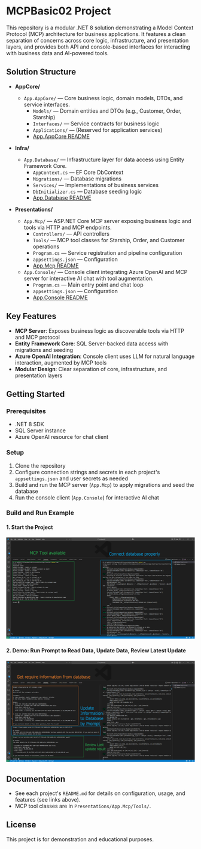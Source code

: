 # MCPBasic02 Project

This repository is a modular .NET 8 solution demonstrating a Model Context Protocol (MCP) architecture for business applications. It features a clean separation of concerns across core logic, infrastructure, and presentation layers, and provides both API and console-based interfaces for interacting with business data and AI-powered tools.

## Solution Structure

- **AppCore/**
  - `App.AppCore/` — Core business logic, domain models, DTOs, and service interfaces.
    - `Models/` — Domain entities and DTOs (e.g., Customer, Order, Starship)
    - `Interfaces/` — Service contracts for business logic
    - `Applications/` — (Reserved for application services)
    - [App.AppCore README](AppCore/App.AppCore/README.md)

- **Infra/**
  - `App.Database/` — Infrastructure layer for data access using Entity Framework Core.
    - `AppContext.cs` — EF Core DbContext
    - `Migrations/` — Database migrations
    - `Services/` — Implementations of business services
    - `DbInitializer.cs` — Database seeding logic
    - [App.Database README](Infra/App.Database/README.md)

- **Presentations/**
  - `App.Mcp/` — ASP.NET Core MCP server exposing business logic and tools via HTTP and MCP endpoints.
    - `Controllers/` — API controllers
    - `Tools/` — MCP tool classes for Starship, Order, and Customer operations
    - `Program.cs` — Service registration and pipeline configuration
    - `appsettings.json` — Configuration
    - [App.Mcp README](Presentations/App.Mcp/README.md)
  - `App.Console/` — Console client integrating Azure OpenAI and MCP server for interactive AI chat with tool augmentation.
    - `Program.cs` — Main entry point and chat loop
    - `appsettings.json` — Configuration
    - [App.Console README](Presentations/App.Console/README.md)

## Key Features
- **MCP Server**: Exposes business logic as discoverable tools via HTTP and MCP protocol
- **Entity Framework Core**: SQL Server-backed data access with migrations and seeding
- **Azure OpenAI Integration**: Console client uses LLM for natural language interaction, augmented by MCP tools
- **Modular Design**: Clear separation of core, infrastructure, and presentation layers

## Getting Started

### Prerequisites
- .NET 8 SDK
- SQL Server instance
- Azure OpenAI resource for chat client

### Setup
1. Clone the repository
2. Configure connection strings and secrets in each project's `appsettings.json` and user secrets as needed
3. Build and run the MCP server (`App.Mcp`) to apply migrations and seed the database
4. Run the console client (`App.Console`) for interactive AI chat

### Build and Run Example

#### 1. Start the Project
![Start Project](images/01start.png)

#### 2. Demo: Run Prompt to Read Data, Update Data, Review Latest Update
![Demo Run Prompt](images/02demo.png)

## Documentation
- See each project's `README.md` for details on configuration, usage, and features (see links above).
- MCP tool classes are in `Presentations/App.Mcp/Tools/`.

## License
This project is for demonstration and educational purposes.
